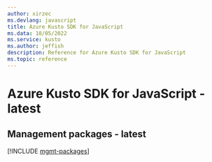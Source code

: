 ```yaml
---
author: xirzec
ms.devlang: javascript
title: Azure Kusto SDK for JavaScript
ms.data: 10/05/2022
ms.service: kusto
ms.author: jeffish
description: Reference for Azure Kusto SDK for JavaScript
ms.topic: reference
---
```

# Azure Kusto SDK for JavaScript - latest

## Management packages - latest
[!INCLUDE [mgmt-packages](kusto-mgmt-index.md)]